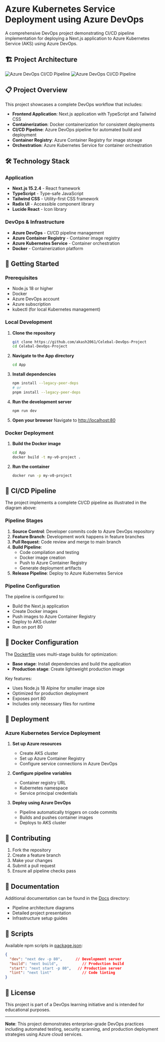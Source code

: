 # Azure Kubernetes Service Deployment using Azure DevOps

A comprehensive DevOps project demonstrating CI/CD pipeline implementation for deploying a Next.js application to Azure Kubernetes Service (AKS) using Azure DevOps.

## 🏗️ Project Architecture

![Azure DevOps CI/CD Pipeline](Docs/azure_devops_cicd.png)
![Azure DevOps CI/CD Pipeline](Docs/High-Level-Architecture.png)

## 📋 Project Overview

This project showcases a complete DevOps workflow that includes:

- **Frontend Application**: Next.js application with TypeScript and Tailwind CSS
- **Containerization**: Docker containerization for consistent deployments
- **CI/CD Pipeline**: Azure DevOps pipeline for automated build and deployment
- **Container Registry**: Azure Container Registry for image storage
- **Orchestration**: Azure Kubernetes Service for container orchestration

## 🛠️ Technology Stack

### Application
- **Next.js 15.2.4** - React framework
- **TypeScript** - Type-safe JavaScript
- **Tailwind CSS** - Utility-first CSS framework
- **Radix UI** - Accessible component library
- **Lucide React** - Icon library

### DevOps & Infrastructure
- **Azure DevOps** - CI/CD pipeline management
- **Azure Container Registry** - Container image registry
- **Azure Kubernetes Service** - Container orchestration
- **Docker** - Containerization platform

## 🚀 Getting Started

### Prerequisites

- Node.js 18 or higher
- Docker
- Azure DevOps account
- Azure subscription
- kubectl (for local Kubernetes management)

### Local Development

1. **Clone the repository**
   ```bash
   git clone https://github.com/akash2061/Celebal-DevOps-Project
   cd Celebal-DevOps-Project
   ```

2. **Navigate to the App directory**
   ```bash
   cd App
   ```

3. **Install dependencies**
   ```bash
   npm install --legacy-peer-deps 
   # or
   pnpm install --legacy-peer-deps 
   ```

4. **Run the development server**
   ```bash
   npm run dev
   ```

5. **Open your browser**
   Navigate to [http://localhost:80](http://localhost:80)

### Docker Deployment

1. **Build the Docker image**
   ```bash
   cd App
   docker build -t my-v0-project .
   ```

2. **Run the container**
   ```bash
   docker run -p my-v0-project
   ```

## 🔄 CI/CD Pipeline

The project implements a complete CI/CD pipeline as illustrated in the diagram above:

### Pipeline Stages

1. **Source Control**: Developer commits code to Azure DevOps repository
2. **Feature Branch**: Development work happens in feature branches
3. **Pull Request**: Code review and merge to main branch
4. **Build Pipeline**: 
   - Code compilation and testing
   - Docker image creation
   - Push to Azure Container Registry
   - Generate deployment artifacts
5. **Release Pipeline**: Deploy to Azure Kubernetes Service

### Pipeline Configuration

The pipeline is configured to:
- Build the Next.js application
- Create Docker images
- Push images to Azure Container Registry
- Deploy to AKS cluster
- Run on port 80

## 🐳 Docker Configuration

The [Dockerfile](App/Dockerfile) uses multi-stage builds for optimization:

- **Base stage**: Install dependencies and build the application
- **Production stage**: Create lightweight production image

Key features:
- Uses Node.js 18 Alpine for smaller image size
- Optimized for production deployment
- Exposes port 80
- Includes only necessary files for runtime

## 🚀 Deployment

### Azure Kubernetes Service Deployment

1. **Set up Azure resources**
   - Create AKS cluster
   - Set up Azure Container Registry
   - Configure service connections in Azure DevOps

2. **Configure pipeline variables**
   - Container registry URL
   - Kubernetes namespace
   - Service principal credentials

3. **Deploy using Azure DevOps**
   - Pipeline automatically triggers on code commits
   - Builds and pushes container images
   - Deploys to AKS cluster

## 🤝 Contributing

1. Fork the repository
2. Create a feature branch
3. Make your changes
4. Submit a pull request
5. Ensure all pipeline checks pass

## 📝 Documentation

Additional documentation can be found in the [Docs](Docs/) directory:
- Pipeline architecture diagrams
- Detailed project presentation
- Infrastructure setup guides

## 🔧 Scripts

Available npm scripts in [package.json](App/package.json):

```json
{
  "dev": "next dev -p 80",      // Development server
  "build": "next build",           // Production build
  "start": "next start -p 80",   // Production server
  "lint": "next lint"              // Code linting
}
```

## 📄 License

This project is part of a DevOps learning initiative and is intended for educational purposes.

---

**Note**: This project demonstrates enterprise-grade DevOps practices including automated testing, security scanning, and production deployment strategies using Azure cloud services.